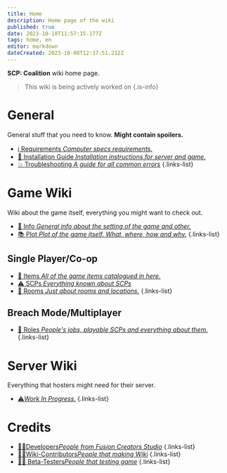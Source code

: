 ```yaml
---
title: Home
description: Home page of the wiki
published: true
date: 2023-10-18T11:57:15.177Z
tags: home, en
editor: markdown
dateCreated: 2023-10-08T12:37:51.212Z
---
```


**SCP: Coalition** wiki home page.
> This wiki is being actively worked on
{.is-info}


# General
General stuff that you need to know. **Might contain spoilers.**

- [:information_source: Requirements *Computer specs requirements.*](/en/install/requirements)
- [:scroll: Installation Guide *Installation instructions for server and game.*](/en/install)
- [:boom: Troubleshooting *A guide for all common errors*](/en/troubleshooting)
{.links-list}

# Game Wiki

Wiki about the game itself, everything you might want to check out.

- [:bookmark_tabs: Info *General info about the setting of the game and other.*](/en/game)
- [:books: Plot *Plot of the game itself. What, where, how and why.*](/en/game/plot)
{.links-list}

## Single Player/Co-op

- [:pizza: Items *All of the game items catalogued in here.*](/en/game/items)
- [:warning: SCPs *Everything known about SCPs*](/en/game/scps)
- [:door: Rooms *Just about rooms and locations.*](/en/game/rooms)
{.links-list}

## Breach Mode/Multiplayer

- [:construction_worker: Roles *People's jobs, playable SCPs and everything about them.*](/en/game/jobs)
{.links-list}

# Server Wiki

Everything that hosters might need for their server.

- [:warning:*Work In Progress.*](/en/home#server-wiki)
{.links-list}

# Credits
- [:man_teacher:Developers*People from Fusion Creators Studio*](/en/credits/devs)
{.links-list}
- [:man_office_worker:Wiki-Contributors*People that making Wiki*](/en/credits/edits)
{.links-list}
- [:man_technologist: Beta-Testers*People that testing game*](/en/credits/testers)
{.links-list}